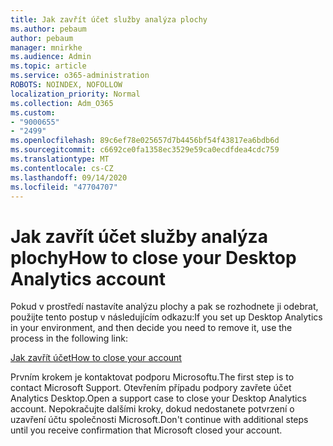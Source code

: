 ```yaml
---
title: Jak zavřít účet služby analýza plochy
ms.author: pebaum
author: pebaum
manager: mnirkhe
ms.audience: Admin
ms.topic: article
ms.service: o365-administration
ROBOTS: NOINDEX, NOFOLLOW
localization_priority: Normal
ms.collection: Adm_O365
ms.custom:
- "9000655"
- "2499"
ms.openlocfilehash: 89c6ef78e025657d7b4456bf54f43817ea6bdb6d
ms.sourcegitcommit: c6692ce0fa1358ec3529e59ca0ecdfdea4cdc759
ms.translationtype: MT
ms.contentlocale: cs-CZ
ms.lasthandoff: 09/14/2020
ms.locfileid: "47704707"
---
```

# <a name="how-to-close-your-desktop-analytics-account"></a><span data-ttu-id="7a900-102">Jak zavřít účet služby analýza plochy</span><span class="sxs-lookup"><span data-stu-id="7a900-102">How to close your Desktop Analytics account</span></span>

<span data-ttu-id="7a900-103">Pokud v prostředí nastavíte analýzu plochy a pak se rozhodnete ji odebrat, použijte tento postup v následujícím odkazu:</span><span class="sxs-lookup"><span data-stu-id="7a900-103">If you set up Desktop Analytics in your environment, and then decide you need to remove it, use the process in the following link:</span></span>

[<span data-ttu-id="7a900-104">Jak zavřít účet</span><span class="sxs-lookup"><span data-stu-id="7a900-104">How to close your account</span></span>](https://docs.microsoft.com/configmgr/desktop-analytics/account-close)

<span data-ttu-id="7a900-105">Prvním krokem je kontaktovat podporu Microsoftu.</span><span class="sxs-lookup"><span data-stu-id="7a900-105">The first step is to contact Microsoft Support.</span></span> <span data-ttu-id="7a900-106">Otevřením případu podpory zavřete účet Analytics Desktop.</span><span class="sxs-lookup"><span data-stu-id="7a900-106">Open a support case to close your Desktop Analytics account.</span></span> <span data-ttu-id="7a900-107">Nepokračujte dalšími kroky, dokud nedostanete potvrzení o uzavření účtu společnosti Microsoft.</span><span class="sxs-lookup"><span data-stu-id="7a900-107">Don't continue with additional steps until you receive confirmation that Microsoft closed your account.</span></span>